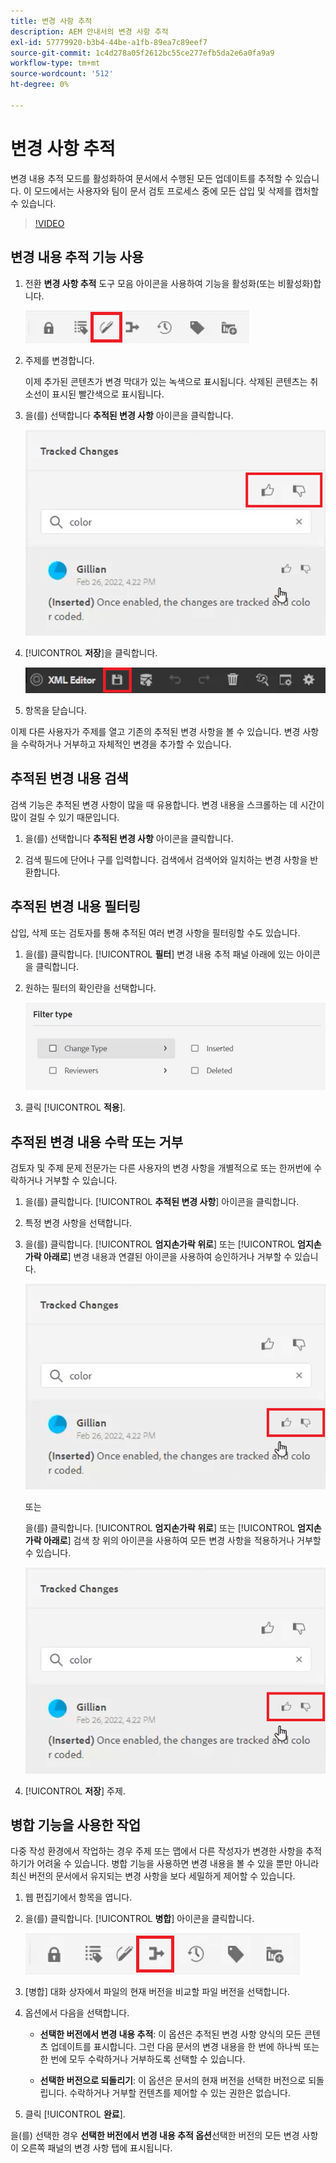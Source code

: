 ```yaml
---
title: 변경 사항 추적
description: AEM 안내서의 변경 사항 추적
exl-id: 57779920-b3b4-44be-a1fb-89ea7c89eef7
source-git-commit: 1c4d278a05f2612bc55ce277efb5da2e6a0fa9a9
workflow-type: tm+mt
source-wordcount: '512'
ht-degree: 0%

---
```


# 변경 사항 추적

변경 내용 추적 모드를 활성화하여 문서에서 수행된 모든 업데이트를 추적할 수 있습니다. 이 모드에서는 사용자와 팀이 문서 검토 프로세스 중에 모든 삽입 및 삭제를 캡처할 수 있습니다.

>[!VIDEO](https://video.tv.adobe.com/v/342763?quality=12&learn=on)

## 변경 내용 추적 기능 사용

1. 전환 **변경 사항 추적** 도구 모음 아이콘을 사용하여 기능을 활성화(또는 비활성화)합니다.

   ![변경 사항 추적](images/lesson-12/track-changes-icon.png)

2. 주제를 변경합니다.

   이제 추가된 콘텐츠가 변경 막대가 있는 녹색으로 표시됩니다. 삭제된 콘텐츠는 취소선이 표시된 빨간색으로 표시됩니다.

3. 을(를) 선택합니다 **추적된 변경 사항** 아이콘을 클릭합니다.

   ![모두 수락/거부](images/lesson-12/accept-reject-all.png)

4. [!UICONTROL **저장**]&#x200B;을 클릭합니다.

   ![저장 아이콘](images/lesson-12/save-icon.png)

5. 항목을 닫습니다.

이제 다른 사용자가 주제를 열고 기존의 추적된 변경 사항을 볼 수 있습니다. 변경 사항을 수락하거나 거부하고 자체적인 변경을 추가할 수 있습니다.

## 추적된 변경 내용 검색

검색 기능은 추적된 변경 사항이 많을 때 유용합니다. 변경 내용을 스크롤하는 데 시간이 많이 걸릴 수 있기 때문입니다.

1. 을(를) 선택합니다 **추적된 변경 사항** 아이콘을 클릭합니다.

2. 검색 필드에 단어나 구를 입력합니다.
검색에서 검색어와 일치하는 변경 사항을 반환합니다.

## 추적된 변경 내용 필터링

삽입, 삭제 또는 검토자를 통해 추적된 여러 변경 사항을 필터링할 수도 있습니다.

1. 을(를) 클릭합니다. [!UICONTROL **필터**] 변경 내용 추적 패널 아래에 있는 아이콘을 클릭합니다.

2. 원하는 필터의 확인란을 선택합니다.

   ![필터 UI](images/lesson-12/filter.png)

3. 클릭 [!UICONTROL **적용**].

## 추적된 변경 내용 수락 또는 거부

검토자 및 주제 문제 전문가는 다른 사용자의 변경 사항을 개별적으로 또는 한꺼번에 수락하거나 거부할 수 있습니다.

1. 을(를) 클릭합니다. [!UICONTROL **추적된 변경 사항**] 아이콘을 클릭합니다.

2. 특정 변경 사항을 선택합니다.

3. 을(를) 클릭합니다. [!UICONTROL **엄지손가락 위로**] 또는 [!UICONTROL **엄지손가락 아래로**] 변경 내용과 연결된 아이콘을 사용하여 승인하거나 거부할 수 있습니다.

   ![단일 UI 수락/거부](images/lesson-12/accept-reject-single.png)

   또는

   을(를) 클릭합니다. [!UICONTROL **엄지손가락 위로**] 또는 [!UICONTROL **엄지손가락 아래로**] 검색 창 위의 아이콘을 사용하여 모든 변경 사항을 적용하거나 거부할 수 있습니다.

   ![단일 UI 수락/거부](images/lesson-12/accept-reject-single.png)

4. [!UICONTROL **저장**] 주제.

## 병합 기능을 사용한 작업

다중 작성 환경에서 작업하는 경우 주제 또는 맵에서 다른 작성자가 변경한 사항을 추적하기가 어려울 수 있습니다. 병합 기능을 사용하면 변경 내용을 볼 수 있을 뿐만 아니라 최신 버전의 문서에서 유지되는 변경 사항을 보다 세밀하게 제어할 수 있습니다.

1. 웹 편집기에서 항목을 엽니다.

2. 을(를) 클릭합니다. [!UICONTROL **병합**] 아이콘을 클릭합니다.

   ![병합 아이콘](images/lesson-12/merge-icon.png)

3. [병합] 대화 상자에서 파일의 현재 버전을 비교할 파일 버전을 선택합니다.

4. 옵션에서 다음을 선택합니다.

   - **선택한 버전에서 변경 내용 추적**: 이 옵션은 추적된 변경 사항 양식의 모든 콘텐츠 업데이트를 표시합니다. 그런 다음 문서의 변경 내용을 한 번에 하나씩 또는 한 번에 모두 수락하거나 거부하도록 선택할 수 있습니다.

   - **선택한 버전으로 되돌리기**: 이 옵션은 문서의 현재 버전을 선택한 버전으로 되돌립니다. 수락하거나 거부할 컨텐츠를 제어할 수 있는 권한은 없습니다.

5. 클릭 [!UICONTROL **완료**].

을(를) 선택한 경우 **선택한 버전에서 변경 내용 추적 옵션**&#x200B;선택한 버전의 모든 변경 사항이 오른쪽 패널의 변경 사항 탭에 표시됩니다.
